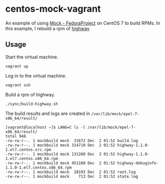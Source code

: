 centos-mock-vagrant
===================

An example of using [Mock - FedoraProject](https://fedoraproject.org/wiki/Mock) on CentOS 7 to build RPMs.
In this example, I rebuild a rpm of [highway](https://github.com/tkengo/highway)

## Usage

Start the virtual machine.

```
vagrant up
```

Log in to the virtual machine.

```
vagrant ssh
```

Build a rpm of highway.

```
./sync/build-highway.sh
```

The build results and logs are created in `/var/lib/mock/epel-7-x86_64/result/`

```
[vagrant@localhost ~]$ LANG=C ls -l /var/lib/mock/epel-7-x86_64/result/
total 948
-rw-rw-r--. 1 mockbuild mock  31672 Dec  2 01:52 build.log
-rw-rw-r--. 1 mockbuild mock 314710 Dec  2 01:52 highway-1.1.0-1.el7.centos.src.rpm
-rw-rw-r--. 1 mockbuild mock 131268 Dec  2 01:52 highway-1.1.0-1.el7.centos.x86_64.rpm
-rw-rw-r--. 1 mockbuild mock 451160 Dec  2 01:52 highway-debuginfo-1.1.0-1.el7.centos.x86_64.rpm
-rw-rw-r--. 1 mockbuild mock  28193 Dec  2 01:52 root.log
-rw-rw-r--. 1 mockbuild mock    713 Dec  2 01:52 state.log
```
